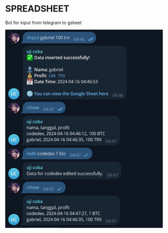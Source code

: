# SPREADSHEET

Bot for input from telegram to gsheet

![alt text](https://github.com/MbotixTech/SPREADSHEET/blob/main/Screenshot%202024-04-16%20044807.png?raw=true)

